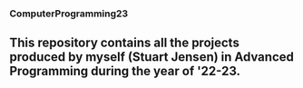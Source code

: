 ### ComputerProgramming23
## This repository contains all the projects produced by myself (Stuart Jensen) in Advanced Programming during the year of '22-23.
